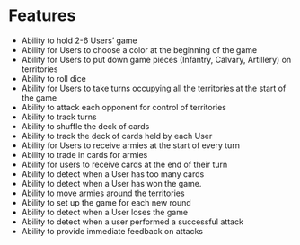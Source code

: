 # Features
- Ability to hold 2-6 Users’ game
- Ability for Users to choose a color at the beginning of the game
- Ability for Users to put down game pieces (Infantry, Calvary, Artillery) on territories 
- Ability to roll dice
- Ability for Users to take turns occupying all the territories at the start of the game 
- Ability to attack each opponent for control of territories
- Ability to track turns
- Ability to shuffle the deck of cards
- Ability to track the deck of cards held by each User
- Ability for Users to receive armies at the start of every turn
- Ability to trade in cards for armies 
- Ability for users to receive cards at the end of their turn
- Ability to detect when a User has too many cards 
- Ability to detect when a User has won the game.
- Ability to move armies around the territories 
- Ability to set up the game for each new round 
- Ability to detect when a User loses the game 
- Ability to detect when a user performed a successful attack
- Ability to provide immediate feedback on attacks
